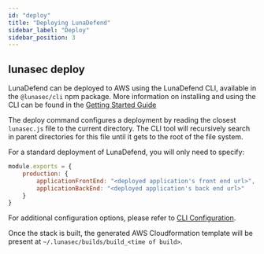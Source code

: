 ```yaml
---
id: "deploy"
title: "Deploying LunaDefend"
sidebar_label: "Deploy"
sidebar_position: 3
---
```

<!--
  ~ Copyright by LunaSec (owned by Refinery Labs, Inc)
  ~
  ~ Licensed under the Creative Commons Attribution-ShareAlike 4.0 International
  ~ (the "License"); you may not use this file except in compliance with the
  ~ License. You may obtain a copy of the License at
  ~
  ~ https://creativecommons.org/licenses/by-sa/4.0/legalcode
  ~
  ~ See the License for the specific language governing permissions and
  ~ limitations under the License.
  ~
-->

## lunasec deploy

LunaDefend can be deployed to AWS using the LunaDefend CLI, available in the `@lunasec/cli` npm package.  More information on installing and using the CLI can be 
found in the [Getting Started Guide](/pages/lunadefend/getting-started/dedicated-tokenizer/introduction)

The deploy command configures a deployment by reading the closest `lunasec.js` file to the current directory. The CLI tool will
recursively search in parent directories for this file until it gets to the root of the file system.

For a standard deployment of LunaDefend, you will only need to specify:
```js
module.exports = {
    production: {
        applicationFrontEnd: "<deployed application's front end url>",
        applicationBackEnd: "<deployed application's back end url>"
    }
}
```

For additional configuration options, please refer to [CLI Configuration](/pages/lunadefend/cli-config/interfaces/DeploymentConfigOptions).

Once the stack is built, the generated AWS Cloudformation template will be present at `~/.lunasec/builds/build_<time of build>`.

